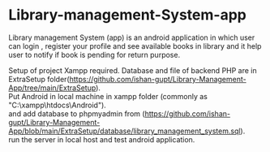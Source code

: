 # Library-management-System-app

Library management System (app) is an android application in which user can login ,
register your profile and see available books in library and it help user to notify if book is pending for return purpose.

Setup of project
Xampp required.
Database and file of backend PHP are in ExtraSetup folder(https://github.com/ishan-gupt/Library-Management-App/tree/main/ExtraSetup).<br>
Put Android in local machine in xampp folder (commonly as "C:\xampp\htdocs\Android").<br>
and add database to phpmyadmin from (https://github.com/ishan-gupt/Library-Management-App/blob/main/ExtraSetup/database/library_management_system.sql).<br>
run the server in local host and test android application.
